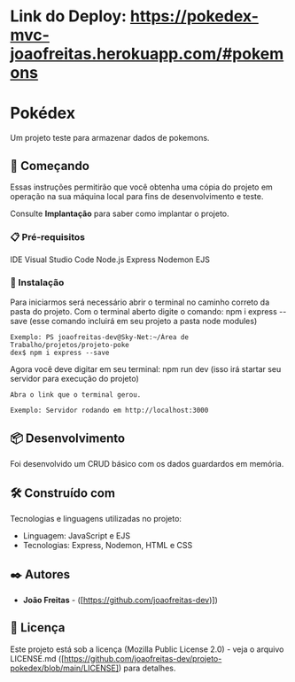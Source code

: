 # Link do Deploy: https://pokedex-mvc-joaofreitas.herokuapp.com/#pokemons

# Pokédex

Um projeto teste para armazenar dados de pokemons.

## 🚀 Começando

Essas instruções permitirão que você obtenha uma cópia do projeto em operação na sua máquina local para fins de desenvolvimento e teste.

Consulte **Implantação** para saber como implantar o projeto.

### 📋 Pré-requisitos

IDE Visual Studio Code
Node.js
Express
Nodemon
EJS

### 🔧 Instalação

Para iniciarmos será necessário abrir o terminal no caminho correto da pasta do projeto.
Com o terminal aberto digite o comando: npm i express  --save (esse comando incluirá em seu projeto a pasta node modules)

```
Exemplo: PS joaofreitas-dev@Sky-Net:~/Área de Trabalho/projetos/projeto-poke
dex$ npm i express --save
```

Agora você deve digitar em seu terminal: npm run dev (isso irá startar seu servidor para execução do projeto)

```
Abra o link que o terminal gerou.

Exemplo: Servidor rodando em http://localhost:3000
```
## 📦 Desenvolvimento

Foi desenvolvido um CRUD básico com os dados guardardos em memória.

## 🛠️ Construído com

Tecnologias e linguagens utilizadas no projeto:

* Linguagem: JavaScript e EJS
* Tecnologias: Express, Nodemon, HTML e CSS

## ✒️ Autores

* **João Freitas** - ([https://github.com/joaofreitas-dev)])

## 📄 Licença

Este projeto está sob a licença (Mozilla Public License 2.0) - veja o arquivo LICENSE.md ([https://github.com/joaofreitas-dev/projeto-pokedex/blob/main/LICENSE]) para detalhes.
